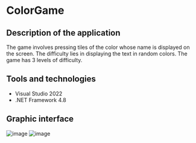 # ColorGame
## Description of the application
The game involves pressing tiles of the color whose name is displayed on the screen. The difficulty lies in displaying the text in random colors. The game has 3 levels of difficulty.

## Tools and technologies
* Visual Studio 2022
* .NET Framework 4.8

## Graphic interface

![image](https://github.com/krzoslukasz/ColorGame/assets/64781928/179921c9-7754-4fa1-9928-729a2282fb5e)
![image](https://github.com/krzoslukasz/ColorGame/assets/64781928/ae1379df-e68d-4b5e-9e23-18f8479de6d9)


